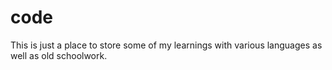 # code
This is just a place to store some of my learnings with various languages as well as old schoolwork.
